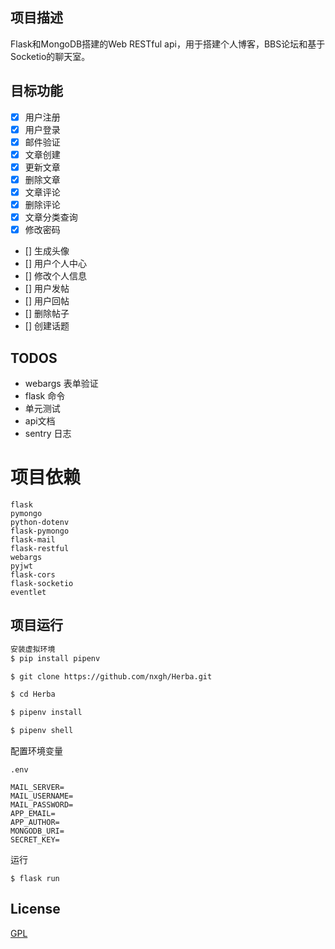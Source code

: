 ## 项目描述

Flask和MongoDB搭建的Web RESTful api，用于搭建个人博客，BBS论坛和基于Socketio的聊天室。

## 目标功能

 - [x] 用户注册
 - [x] 用户登录
 - [x] 邮件验证
 - [x] 文章创建
 - [x] 更新文章
 - [x] 删除文章
 - [x] 文章评论
 - [x] 删除评论
 - [x] 文章分类查询
 - [x] 修改密码
 - [] 生成头像
 - [] 用户个人中心
 - [] 修改个人信息
 - [] 用户发帖
 - [] 用户回帖
 - [] 删除帖子
 - [] 创建话题
 
## TODOS
 - webargs 表单验证
 - flask 命令
 - 单元测试
 - api文档
 - sentry 日志

# 项目依赖
```
flask 
pymongo 
python-dotenv 
flask-pymongo 
flask-mail 
flask-restful 
webargs 
pyjwt 
flask-cors 
flask-socketio 
eventlet 
```

## 项目运行

```bash
安装虚拟环境
$ pip install pipenv

$ git clone https://github.com/nxgh/Herba.git

$ cd Herba

$ pipenv install 

$ pipenv shell

```

配置环境变量
```
.env

MAIL_SERVER=
MAIL_USERNAME=
MAIL_PASSWORD=
APP_EMAIL=
APP_AUTHOR=
MONGODB_URI=
SECRET_KEY=
```
运行
```
$ flask run
```


## License
[GPL](https://github.com/bailicangdu/vue2-elm/blob/master/COPYING)
